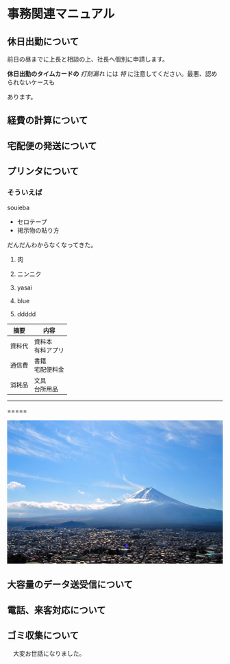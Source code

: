 # 事務関連マニュアル

## 休日出勤について
前日の昼までに上長と相談の上、社長へ個別に申請します。

**休日出勤のタイムカードの** *打刻漏れ* には *特* に注意してください。最悪、認められないケースも

あります。


## 経費の計算について
## 宅配便の発送について
## プリンタについて
### そういえば
souieba
- セロテープ
- 掲示物の貼り方

だんだんわからなくなってきた。

1. 肉
2. ニンニク
3. yasai

1. blue
1. ddddd

|摘要|内容|
|--|--
|資料代|資料本<BR>有料アプリ
|通信費|書籍<br>宅配便料金
|消耗品|文具<BR>台所用品
-----
=====


![切手代](img/img_2.jpeg)

## 大容量のデータ送受信について
## 電話、来客対応について
## ゴミ収集について
　大変お世話になりました。


